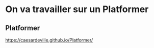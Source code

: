 # On va travailler sur un Platformer






## Platformer

https://caesardeville.github.io/Platformer/
